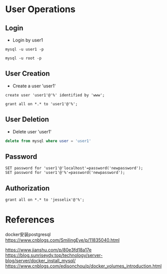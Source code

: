 # User Operations

## Login
- Login by user1
``` shell
mysql -u user1 -p
```

``` shell
mysql -u root -p
```

## User Creation
- Create a user 'user1'
``` shell
create user 'user1'@'%' identified by 'www';

grant all on *.* to 'user1'@'%';
```

## User Deletion
- Delete user 'user1'
``` sql
delete from mysql where user = 'user1'
```


## Password
``` shell
SET password for 'user1'@'localhost'=password('newpassword');
SET password for 'user1'@'%'=password('newpassword');
```

## Authorization
``` shell
grant all on *.* to 'jesselix'@'%';
```

# References
docker安装postgresql  
https://www.cnblogs.com/SmilingEye/p/11835040.html

https://www.jianshu.com/p/80e3fd18a17e
https://blog.sunriseydy.top/technology/server-blog/server/docker_install_mysql/
https://www.cnblogs.com/edisonchou/p/docker_volumes_introduction.html
